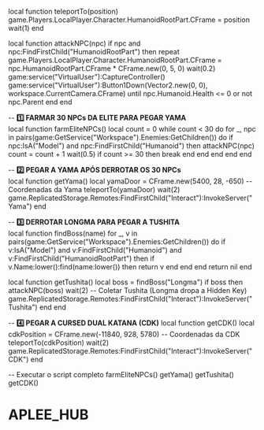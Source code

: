 local function teleportTo(position)
    game.Players.LocalPlayer.Character.HumanoidRootPart.CFrame = position
    wait(1)
end

local function attackNPC(npc)
    if npc and npc:FindFirstChild("HumanoidRootPart") then
        repeat
            game.Players.LocalPlayer.Character.HumanoidRootPart.CFrame = npc.HumanoidRootPart.CFrame * CFrame.new(0, 5, 0)
            wait(0.2)
            game:service("VirtualUser"):CaptureController()
            game:service("VirtualUser"):Button1Down(Vector2.new(0, 0), workspace.CurrentCamera.CFrame)
        until npc.Humanoid.Health <= 0 or not npc.Parent
    end
end

-- **1️⃣ FARMAR 30 NPCs DA ELITE PARA PEGAR YAMA**  
local function farmEliteNPCs()
    local count = 0
    while count < 30 do
        for _, npc in pairs(game:GetService("Workspace").Enemies:GetChildren()) do
            if npc:IsA("Model") and npc:FindFirstChild("Humanoid") then
                attackNPC(npc)
                count = count + 1
                wait(0.5)
                if count >= 30 then break end
            end
        end
    end
end

-- **2️⃣ PEGAR A YAMA APÓS DERROTAR OS 30 NPCs**  
local function getYama()
    local yamaDoor = CFrame.new(5400, 28, -650) -- Coordenadas da Yama
    teleportTo(yamaDoor)
    wait(2)
    game.ReplicatedStorage.Remotes:FindFirstChild("Interact"):InvokeServer("Yama")
end

-- **3️⃣ DERROTAR LONGMA PARA PEGAR A TUSHITA**  
local function findBoss(name)
    for _, v in pairs(game:GetService("Workspace").Enemies:GetChildren()) do
        if v:IsA("Model") and v:FindFirstChild("Humanoid") and v:FindFirstChild("HumanoidRootPart") then
            if v.Name:lower():find(name:lower()) then
                return v
            end
        end
    end
    return nil
end

local function getTushita()
    local boss = findBoss("Longma")
    if boss then
        attackNPC(boss)
        wait(2)
        -- Coletar Tushita (Longma dropa a Hidden Key)
        game.ReplicatedStorage.Remotes:FindFirstChild("Interact"):InvokeServer("Tushita")
    end
end

-- **4️⃣ PEGAR A CURSED DUAL KATANA (CDK)**
local function getCDK()
    local cdkPosition = CFrame.new(-11840, 928, 5780) -- Coordenadas da CDK
    teleportTo(cdkPosition)
    wait(2)
    game.ReplicatedStorage.Remotes:FindFirstChild("Interact"):InvokeServer("CDK")
end

-- Executar o script completo
farmEliteNPCs()
getYama()
getTushita()
getCDK()
# APLEE_HUB
